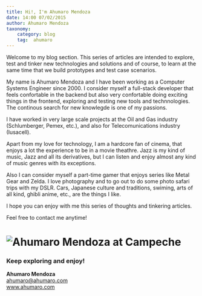 ```yaml
---
title: Hi!, I'm Ahumaro Mendoza
date: 14:00 07/02/2015
author: Ahumaro Mendoza
taxonomy:
    category: blog
    tag:  ahumaro
---
```


Welcome to my blog section. This series of articles are intended to explore, test and tinker new technologies and solutions and of course, to learn at the same time that we build prototypes and test case scenarios.

My name is Ahumaro Mendoza and I have been working as a Computer Systems Engineer since 2000. I consider myself a full-stack developer that feels confortable in the backend but also very confortable doing exciting things in the frontend, exploring and testing new tools and technnologies. The continous search for new knowlegde is one of my passions.

I have worked in very large scale projects at the Oil and Gas industry (Schlumberger, Pemex, etc.), and also for Telecomunications industry (Iusacell).

Apart from my love for technology, I am a hardcore fan of cinema, that enjoys a lot the experience to be in a movie theathre. Jazz is my kind of music, Jazz and all its derivatives, but I can listen and enjoy almost any kind of music genres with its exceptions.

Also I can consider myself a part-time gamer that enjoys series like Metal Gear and Zelda. I love photography and to go out to do some photo safari trips with my DSLR. Cars, Japanese culture and traditions, swiming, arts of all kind, ghibli anime, etc., are the things I like.
 
I hope you can enjoy with me this series of thoughts and tinkering articles. 

Feel free to contact me anytime!

# ![Ahumaro Mendoza at Campeche](img/ahumaro-campeche.png)

### Keep exploring and enjoy!

**Ahumaro Mendoza**<br/>
ahumaro@ahumaro.com<br/>
www.ahumaro.com